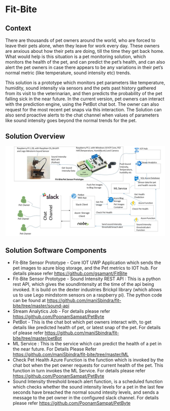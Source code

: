 # Fit-Bite

## Context
 There are thousands of pet owners around the world, who are forced to leave their pets alone, when they leave for work every day. These owners are anxious about how their pets are doing, till the time they get back home. What would help is this situation is a pet monitoring solution, which monitors the health of the pet, and can predict the pet’s health, and can also alert the pet owners in case there appears to be any variations in their pet’s normal metric (like temperature, sound intensity etc) trends. 
 
 
This solution is a prototype which monitors pet parameters like temperature, humidity, sound intensity via sensors and the pets past history gathered from its visit to the veterinarian, and then predicts the probability of the pet falling sick in the near future. In the current version, pet owners can interact with the prediction engine, using the PetBot chat bot. The owner can also request for the most recent pet snaps via this interaction. The Solution can also send proactive alerts to the chat channel when values of parameters like sound intensity goes beyond the normal trends for the pet.


## Solution Overview
![Solution Overview](https://raw.githubusercontent.com/maniSbindra/fit-bite/master/Solution%20Overview/fit-bite-solution-overview.jpg "Solution Overview")


## Solution Software Components
* Fit-Bite Sensor Prototype - Core IOT UWP Application which sends the pet images to azure blog storage, and the Pet metrics to IOT hub. For details please refer https://github.com/gsamant/FitBite 
* Fit-Bite Sensor Prototype - Sound Intensity REST API : This is a python rest API, which gives the soundIntensity at the time of the api being invoked. It is build on the dexter industries BrickpI library (which allows us to use Lego mindstorm sensors on a raspberry pi). The python code can be found at https://github.com/maniSbindra/fit-bite/tree/master/sound-api
* Stream Analytics Job - For details please refer https://github.com/PoonamSampat/PetByte
* PetBot - This is the chat bot which pet owners interact with, to get details like predicted health of pet, or latest snap of the pet. For details of please refer https://github.com/maniSbindra/fit-bite/tree/master/petBot
* ML Service : This is the service which can predict the health of a pet in the near future. For Details Please Refer https://github.com/maniSbindra/fit-bite/tree/master/ML
* Check Pet Health Azure Function is the function which is invoked by the chat bot when the pet owner requests for current health of the pet. This function in turn invokes the ML Service. For details please refer https://github.com/PoonamSampat/PetByte
* Sound Intensity threshold breach alert function, is a scheduled function which checks whether the sound intensity levels for a pet in the last few seconds have breached the normal sound intesity levels, and sends a message to the pet owner in the configured slack channel. For details please refer https://github.com/PoonamSampat/PetByte
  